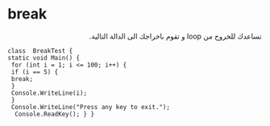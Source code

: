 ﻿
# break
<div dir="rtl">
تساعدك للخروج من loop و تقوم  باخراجك الى الدالة التالية. </div>

	class  BreakTest { 
	static void Main() {
	 for (int i = 1; i <= 100; i++) { 
	 if (i == 5) { 
	 break; 
	 } 
	 Console.WriteLine(i); 
	 } 
	 Console.WriteLine("Press any key to exit.");
	  Console.ReadKey(); } }
